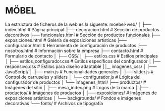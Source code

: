 # MÖBEL

La estructura de ficheros de la web es la siguente:
moebel-web/
│
├── index.html                # Página principal
├── decoracion.html           # Sección de productos decorativos
├── funcionales.html          # Sección de productos funcionales
├── exposiciones.html         # Galería de exposiciones artísticas
├── configurador.html         # Herramienta de configuración de productos
├── nosotros.html             # Información sobre la empresa
├── contacto.html             # Formulario de contacto
│
├── CSS/
│   ├── estilos.css             # Estilos principales
│   ├── estilos_configurador.css        # Estilos específicos del configurador
│   |── responsivo.css      # Estilos para diseño adaptable
|   |__ imagenes_css/
│
├── JavaScript/
│   ├── main.js               # Funcionalidades generales
│   ├── slider.js             # Control de carruseles y sliders
│   └── configurador.js       # Lógica del configurador de productos
│
└── imagenes_html/
    ├── productos/                  # Imágenes del sitio
    │   ├── mesa_index.png             # Logos de la marca
    │   ├── productos/        # Imágenes de productos
    │   ├── exposiciones/     # Imágenes de exposiciones artísticas
    │   └── backgrounds/      # Fondos e imágenes decorativas
    └── fonts/                # Archivos de tipografía
